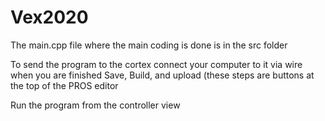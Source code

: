 # Vex2020
The main.cpp file where the main coding is done is in the src folder

To send the program to the cortex connect your computer to it via wire
when you are finished Save, Build, and upload (these steps are buttons at the top of the PROS editor

Run the program from the controller view

